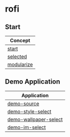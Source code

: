 

# rofi


## Start

| Concept |
| --- |
| [start](start.sh) |
| [selected](selected.sh) |
| [modularize](modularize.sh) |


## Demo Application

| Application |
| --- |
| [demo-source](demo-application/demo-source) |
| [demo-style-select](demo-application/demo-style-select) |
| [demo-wallpaper-select](demo-application/demo-wallpaper-select) |
| [demo-im-select](demo-application/demo-im-select) |
